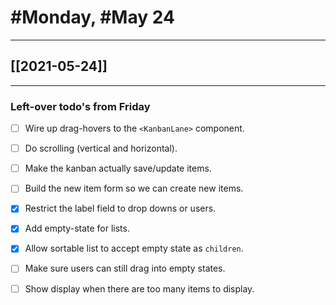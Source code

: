 # #Monday, #May 24
---

## [[2021-05-24]]

---

### Left-over todo's from Friday

- [ ] Wire up drag-hovers to the `<KanbanLane>` component.
- [ ] Do scrolling (vertical and horizontal).
- [ ] Make the kanban actually save/update items.
- [ ] Build the new item form so we can create new items.
- [x] Restrict the label field to drop downs or users.
- [x] Add empty-state for lists.
- [x] Allow sortable list to accept empty state as `children`.
- [ ] Make sure users can still drag into empty states.
- [ ] Show display when there are too many items to display.






